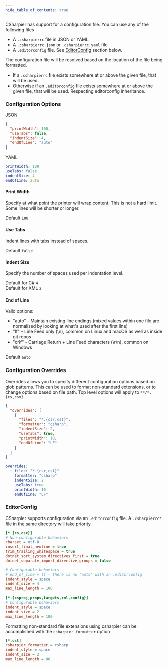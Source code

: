 ```yaml
---
hide_table_of_contents: true
---
```


CSharpier has support for a configuration file. You can use any of the following files
- A ```.csharpierrc``` file in JSON or YAML.
- A ```.csharpierrc.json``` or ```.csharpierrc.yaml``` file.
- A ```.editorconfig``` file. See [EditorConfig](#editorconfig) section below.

The configuration file will be resolved based on the location of the file being formatted.
- If a `.csharpierrc` file exists somewhere at or above the given file, that will be used.
- Otherwise if an `.editorconfig` file exists somewhere at or above the given file, that will be used. Respecting editorconfig inheritance.
### Configuration Options
JSON
```json
{
  "printWidth": 100,
  "useTabs": false,
  "indentSize": 4,
  "endOfLine": "auto"
}
```
YAML
```yaml
printWidth: 100
useTabs: false
indentSize: 4
endOfLine: auto
```

#### Print Width
Specify at what point the printer will wrap content. This is not a hard limit. Some lines will be shorter or longer.

Default `100`
#### Use Tabs
Indent lines with tabs instead of spaces.

Default `false`
#### Indent Size
Specify the number of spaces used per indentation level.

Default for C# `4`\
Default for XML `2`

#### End of Line

Valid options:

- "auto" - Maintain existing line endings (mixed values within one file are normalised by looking at what's used after the first line)
- "lf" – Line Feed only (\n), common on Linux and macOS as well as inside git repos
- "crlf" - Carriage Return + Line Feed characters (\r\n), common on Windows

Default `auto`

### Configuration Overrides ###
Overrides allows you to specify different configuration options based on glob patterns. This can be used to format non-standard extensions, or to change options based on file path. Top level options will apply to `**/*.{cs,csx}`

```json
{
  "overrides": [
    {
      "files": "*.{csr,cst}",
      "formatter": "csharp",
      "indentSize": 2,
      "useTabs": true,
      "printWidth": 10,
      "endOfLine": "LF"
    }
  ]
}
```

```yaml
overrides:
  - files: "*.{csr,cst}"
    formatter: "csharp"
    indentSize: 2
    useTabs: true
    printWidth: 10
    endOfLine: "LF"
```

### EditorConfig
CSharpier supports configuration via an `.editorconfig` file. A `.csharpierrc*` file in the same directory will take priority.

```ini
[*.{cs,csx}]
# Non-configurable behaviors
charset = utf-8
insert_final_newline = true
trim_trailing_whitespace = true
dotnet_sort_system_directives_first = true
dotnet_separate_import_directive_groups = false

# Configurable behaviors
# end_of_line = lf - there is no 'auto' with an .editorconfig
indent_style = space
indent_size = 4
max_line_length = 100

[*.{csproj,props,targets,xml,config}]
# Configurable behaviors
indent_style = space
indent_size = 2
max_line_length = 100
```

Formatting non-standard file extensions using csharpier can be accomplished with the `csharpier_formatter` option
```ini
[*.cst]
csharpier_formatter = csharp
indent_style = space
indent_size = 2
max_line_length = 80
```

